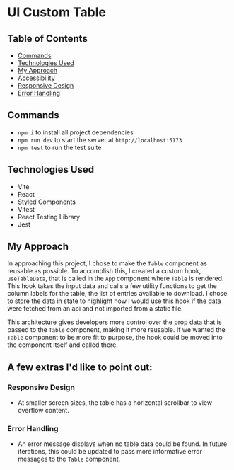 # UI Custom Table

## Table of Contents

- [Commands](#commands)
- [Technologies Used](#technologies-used)
- [My Approach](#my-approach)
- [Accessibility](#accessibility)
- [Responsive Design](#responsive-design)
- [Error Handling](#error-handling)

## Commands

- `npm i` to install all project dependencies
- `npm run dev` to start the server at `http://localhost:5173`
- `npm test` to run the test suite

## Technologies Used

- Vite
- React
- Styled Components
- Vitest
- React Testing Library
- Jest

## My Approach

In approaching this project, I chose to make the `Table` component as reusable as possible. To accomplish this, I created a custom hook, `useTableData`, that is called in the `App` component where `Table` is rendered. This hook takes the input data and calls a few utility functions to get the column labels for the table, the list of entries available to download. I chose to store the data in state to highlight how I would use this hook if the data were fetched from an api and not imported from a static file.

This architecture gives developers more control over the prop data that is passed to the `Table` component, making it more reusable. If we wanted the `Table` component to be more fit to purpose, the hook could be moved into the component itself and called there.

## A few extras I'd like to point out:

### Responsive Design

- At smaller screen sizes, the table has a horizontal scrollbar to view overflow content.

### Error Handling

- An error message displays when no table data could be found. In future iterations, this could be updated to pass more informative error messages to the `Table` component.
